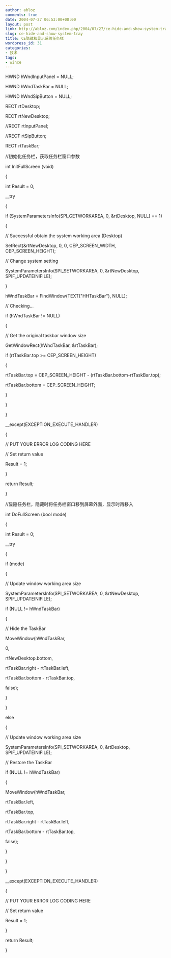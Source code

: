 ```yaml
---
author: abloz
comments: true
date: 2004-07-27 06:53:00+00:00
layout: post
link: http://abloz.com/index.php/2004/07/27/ce-hide-and-show-system-tray/
slug: ce-hide-and-show-system-tray
title: CE隐藏和显示系统任务栏
wordpress_id: 31
categories:
- 技术
tags:
- wince
---
```


HWND hWndInputPanel = NULL;  

HWND hWndTaskBar = NULL;  


 

HWND hWndSipButton = NULL;  


 

 

RECT rtDesktop;  


 

RECT rtNewDesktop;  


 

//RECT rtInputPanel;  

//RECT rtSipButton;  

RECT rtTaskBar;  


 

 

//初始化任务栏，获取任务栏窗口参数

int InitFullScreen (void)  


 

{  

int Result = 0;  


 

 

__try  

{  

if (SystemParametersInfo(SPI_GETWORKAREA, 0, &rtDesktop,
 NULL) == 1)  

{  

// Successful obtain the
 system working area (Desktop)  

SetRect(&rtNewDesktop, 0,
0, CEP_SCREEN_WIDTH, CEP_SCREEN_HEIGHT);  

 

// Change system setting  

SystemParametersInfo(SPI_SETWORKAREA, 0, &rtNewDesktop, SPIF_UPDATEINIFILE);  

}  

hWndTaskBar = FindWindow(TEXT("HHTaskBar"), NULL);  

// Checking...  

if (hWndTaskBar != NULL)  

{  

// Get the original
taskbar window size  


 

GetWindowRect(hWndTaskBar, &rtTaskBar);  

if (rtTaskBar.top >= CEP_SCREEN_HEIGHT)  

{  

rtTaskBar.top = CEP_SCREEN_HEIGHT - (rtTaskBar.bottom-rtTaskBar.top);  


 

rtTaskBar.bottom = CEP_SCREEN_HEIGHT;  

}  

}  


 

}  


 

__except(EXCEPTION_EXECUTE_HANDLER)  

{  

// PUT YOUR ERROR LOG
CODING HERE  


 

 

// Set return value  

Result = 1;  

}  


 

 

return Result;  

}  

 

//显隐任务栏，隐藏时将任务栏窗口移到屏幕外面，显示时再移入

int DoFullScreen (bool mode)  

{  

int
 Result = 0;  

 

__try  

{  

if (mode)  


 

{  

// Update window working
 area size  


 

SystemParametersInfo(SPI_SETWORKAREA, 0, &rtNewDesktop, SPIF_UPDATEINIFILE);  

 

if (NULL != hWndTaskBar)  


 

{  

// Hide the TaskBar  

MoveWindow(hWndTaskBar,   


 

0,   


 

rtNewDesktop.bottom,   


 

rtTaskBar.right - rtTaskBar.left,   

rtTaskBar.bottom - rtTaskBar.top,   

false);  

}  

}  


 

else  

{  

// Update window working
 area size  


 

SystemParametersInfo(SPI_SETWORKAREA, 0, &rtDesktop,
 SPIF_UPDATEINIFILE);  

 

// Restore the TaskBar  

if (NULL != hWndTaskBar)  

{  

MoveWindow(hWndTaskBar,   

rtTaskBar.left,   

rtTaskBar.top,  


 

rtTaskBar.right - rtTaskBar.left,  

rtTaskBar.bottom - rtTaskBar.top,  

false);  

}  

}  


 

}  


 

__except(EXCEPTION_EXECUTE_HANDLER)  

{  

// PUT YOUR ERROR LOG
CODING HERE  


 

 

// Set return value  

Result = 1;  

}  


 

 

return Result;  

}
